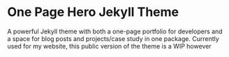 # One Page Hero Jekyll Theme

A powerful Jekyll theme with both a one-page portfolio for developers and a space for blog posts and projects/case study in one package.
Currently used for my website, this public version of the theme is a WIP however

